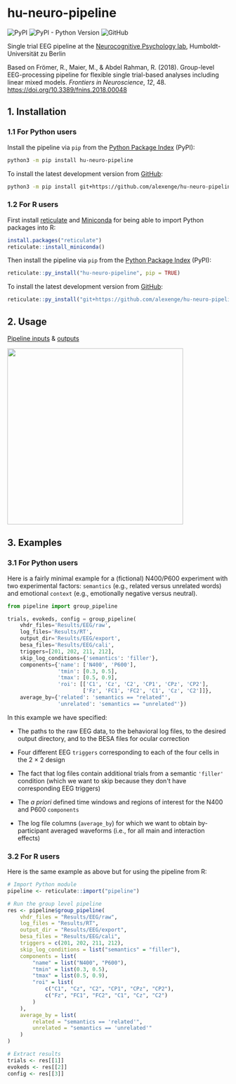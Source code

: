 # hu-neuro-pipeline

![PyPI](https://img.shields.io/pypi/v/hu-neuro-pipeline)
![PyPI - Python Version](https://img.shields.io/pypi/pyversions/hu-neuro-pipeline)
![GitHub](https://img.shields.io/github/license/alexenge/hu-neuro-pipeline)

Single trial EEG pipeline at the [Neurocognitive Psychology lab](https://www.psychology.hu-berlin.de/en/profship/nk), Humboldt-Universität zu Berlin

Based on Frömer, R., Maier, M., & Abdel Rahman, R. (2018).
Group-level EEG-processing pipeline for flexible single trial-based analyses including linear mixed models.
*Frontiers in Neuroscience*, *12*, 48. <https://doi.org/10.3389/fnins.2018.00048>

## 1. Installation

### 1.1 For Python users

Install the pipeline via `pip` from the [Python Package Index](https://pypi.org/project/hu-neuro-pipeline/) (PyPI):

```bash
python3 -m pip install hu-neuro-pipeline
```

To install the latest development version from [GitHub](https://github.com/alexenge/hu-neuro-pipeline.git):

```bash
python3 -m pip install git+https://github.com/alexenge/hu-neuro-pipeline.git
```

### 1.2 For R users

First install [reticulate](https://rstudio.github.io/reticulate/) and [Miniconda](https://docs.conda.io/en/latest/miniconda.html) for being able to import Python packages into R:

```r
install.packages("reticulate")
reticulate::install_miniconda()
```

Then install the pipeline via `pip` from the [Python Package Index](https://pypi.org/project/hu-neuro-pipeline/) (PyPI):

```r
reticulate::py_install("hu-neuro-pipeline", pip = TRUE)
```

To install the latest development version from [GitHub](https://github.com/alexenge/hu-neuro-pipeline.git):

```r
reticulate::py_install("git+https://github.com/alexenge/hu-neuro-pipeline.git", pip = TRUE)
```

## 2. Usage

[Pipeline inputs](docs/inputs.md) & [outputs](docs/outputs.md)

<img src="https://i.imgur.com/WSj9t4b.png" width="400">

## 3. Examples

### 3.1 For Python users

Here is a fairly minimal example for a (fictional) N400/P600 experiment with two experimental factors: `semantics` (e.g., related versus unrelated words) and emotional `context` (e.g., emotionally negative versus neutral).

```python
from pipeline import group_pipeline

trials, evokeds, config = group_pipeline(
    vhdr_files='Results/EEG/raw',
    log_files='Results/RT',
    output_dir='Results/EEG/export',
    besa_files='Results/EEG/cali',
    triggers=[201, 202, 211, 212],
    skip_log_conditions={'semantics': 'filler'},
    components={'name': ['N400', 'P600'],
                'tmin': [0.3, 0.5],
                'tmax': [0.5, 0.9],
                'roi': [['C1', 'Cz', 'C2', 'CP1', 'CPz', 'CP2'],
                        ['Fz', 'FC1', 'FC2', 'C1', 'Cz', 'C2']]},
    average_by={'related': 'semantics == "related"',
                'unrelated': 'semantics == "unrelated"'})
```

In this example we have specified:

* The paths to the raw EEG data, to the behavioral log files, to the desired output directory, and to the BESA files for ocular correction

* Four different EEG `triggers` corresponding to each of the four cells in the 2 × 2 design

* The fact that log files contain additional trials from a semantic `'filler'` condition (which we want to skip because they don't have corresponding EEG triggers)

* The *a priori* defined time windows and regions of interest for the N400 and P600 `components`

* The log file columns (`average_by`) for which we want to obtain by-participant averaged waveforms (i.e., for all main and interaction effects)

### 3.2 For R users

Here is the same example as above but for using the pipeline from R:

```R
# Import Python module
pipeline <- reticulate::import("pipeline")

# Run the group level pipeline
res <- pipeline$group_pipeline(
    vhdr_files = "Results/EEG/raw",
    log_files = "Results/RT",
    output_dir = "Results/EEG/export",
    besa_files = "Results/EEG/cali",
    triggers = c(201, 202, 211, 212),
    skip_log_conditions = list("semantics" = "filler"),
    components = list(
        "name" = list("N400", "P600"),
        "tmin" = list(0.3, 0.5),
        "tmax" = list(0.5, 0.9),
        "roi" = list(
            c("C1", "Cz", "C2", "CP1", "CPz", "CP2"),
            c("Fz", "FC1", "FC2", "C1", "Cz", "C2")
        )
    ),
    average_by = list(
        related = "semantics == 'related'",
        unrelated = "semantics == 'unrelated'"
    )
)

# Extract results
trials <- res[[1]]
evokeds <- res[[2]]
config <- res[[3]]
```
